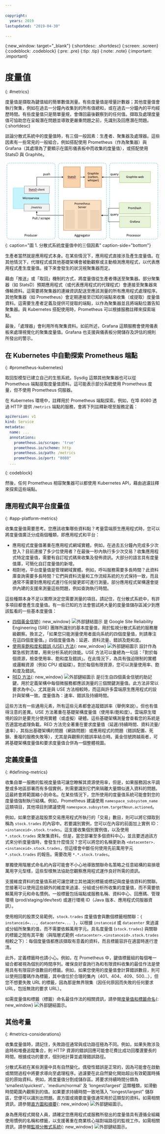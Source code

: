 ```yaml
---

copyright:
  years: 2019
lastupdated: "2019-04-30"

---
```


{:new_window: target="_blank"}
{:shortdesc: .shortdesc}
{:screen: .screen}
{:codeblock: .codeblock}
{:pre: .pre}
{:tip: .tip}
{:note: .note}
{:important: .important}

# 度量值
{: #metrics}

度量值是擷取為鍵值組的簡單數值測量。有些度量值是增量計數器；其他度量值會執行聚集，例如在過去一分鐘內收集到的所有值總和，或在過去一分鐘內的平均經歷時間。有些度量值只是簡單量規，會傳回最後觀察到的任何值。擷取及處理度量值可協助您在呈報潛在問題並導致更嚴重問題之前，先識別及回應潛在問題。
{:shortdesc}

談論分散式系統中的度量值時，有三個一般因素：生產者、聚集器及處理器。這些因素有一些常見的一般組合，例如搭配使用 Prometheus（作為聚集器）與 Grafana（其處理為了要顯示在圖形儀表板中而收集的度量值），或搭配使用 StatsD 與 Graphite。

![分散式系統度量值中的三個因素](images/metrics-systems.png "分散式系統度量值中的三個因素"){: caption="圖 1. 分散式系統度量值中的三個因素" caption-side="bottom"}

生產者當然就是應用程式本身。在某些情況下，應用程式直接涉及產生度量值。在其他情況下，代理程式或其他基礎架構會被動觀察或主動檢測應用程式，以代表應用程式產生度量值。接下來會發生的狀況視聚集器而定。

藉由「推送」或「取回」機制的方式，將度量值從生產者傳送至聚集器。部分聚集器（如 StatsD）預期應用程式（或代表應用程式的代理程式）會連接至聚集器來傳輸資料。這需要將聚集器的連線資訊配送至應該測量的所有應用程式處理程序。其他聚集器（如 Prometheus）會定期連接至已知的端點來收集（或提取）度量值資料。這需要生產者定義及提供可提取的端點，以作為聚集器並且將端點位置告知聚集器。與 Kubernetes 搭配使用時，Prometheus 可以根據服務註釋來探索端點。

最後，「處理器」會利用所有聚集資料。如前所述，Grafana 這類服務會使用儀表板來處理視覺化的聚集度量值。Grafana 也支援與儀表板分開儲存及評估的規則所發出的警示。

## 在 Kubernetes 中自動探索 Prometheus 端點
{: #prometheus-kubernetes}

取回型模型已建立自己的生態系統。Sysdig 這類其他聚集器也可以從 Prometheus 端點提取度量值資料。這可能表示部分系統使用 Prometheus 度量，但不使用 Prometheus 伺服器。

在 Kubernetes 環境中，註釋用於 Prometheus 端點探索。例如，在埠 8080 透過 HTTP 提供 `/metrics` 端點的服務，會將下列註釋新增至服務定義：

```yaml
apiVersion: v1
kind: Service
metadata:
  name: ...
  annotations:
    prometheus.io/scrape: 'true'
    prometheus.io/scheme: http
    prometheus.io/path: /metrics
    prometheus.io/port: "8080"
  ...
```
{: codeblock}

然後，任何 Prometheus 相容聚集器可以都使用 Kubernetes API，藉由過濾註釋來探索這些端點。

## 應用程式與平台度量值
{: #app-platform-metrics}

收集度量值需要思考。您應該收集哪些資料點？考量雲端原生應用程式時，您可以將度量值廣泛分成兩個種類，即應用程式和平台：

* 應用程式度量值著重在應用程式網域實體。例如，在過去五分鐘內完成多少次登入？目前連接了多少位使用者？在最後一秒內執行多少次交易？收集應用程式特定度量值，需要有自訂程式碼來收集及發佈資訊。大部分的語言具有度量值庫，可簡化自訂度量值的新增。
* 相對地，平台度量值是管理網域實體。例如，呼叫服務需要多長時間？此資料庫查詢需要多長時間？它們與資料流量和工作流經系統的方式保持一致，而且通常不需要對應用程式進行任何變更即可進行測量。部分應用程式架構還會提供內建的支援來測量這些問題，例如查詢執行時間。

這些種類本身不足以實際決定您需要測量的項目。請記住，在分散式系統中，有許多項目都會產生度量值。有一些已知的方法會嘗試將大量的度量值儲存區減少到應該監看的一些基本度量值：

* [四個黃金信號](https://landing.google.com/sre/sre-book/chapters/monitoring-distributed-systems/#xref_monitoring_golden-signals){: new_window} ![外部鏈結圖示](../icons/launch-glyph.svg "外部鏈結圖示") 是 Google Site Reliability Engineering (SRE) 團隊所識別的基本度量值，用於監視分散式系統的服務層級觀察。換言之，「如果您只能測量使用者面向系統的四個度量值，則請專注在這四個度量值。」四個度量值為：延遲、資料流量、錯誤及飽和度。
* [使用率飽和度和錯誤 (USE) 方法](http://www.brendangregg.com/usemethod.html){: new_window} ![外部鏈結圖示](../icons/launch-glyph.svg "外部鏈結圖示") 設計作為緊急核對清單，用來分析系統的效能。USE 方法可以彙總為一句話：「對於每個資源，檢查使用率、飽和度及錯誤」。在此情況下，為具有強迫限制的實體或邏輯資源（例如 CPU 或磁碟）。對於每個有限資源，您可以測量使用率、飽和度及錯誤。 
* [RED 方法](https://thenewstack.io/monitoring-microservices-red-method/){: new_window} ![外部鏈結圖示](../icons/launch-glyph.svg "外部鏈結圖示") 是衍生自四個黃金信號的助記鍵，用於定義架構中每個微服務都應該測量的三個關鍵測量值。此方法非常以要求為中心，尤其是與 USE 方法相較時，而這與許多雲端原生應用程式的設計與架構一致。度量值為：速率、錯誤及持續時間。 

這些方法有一些通用元素，所有這些元素都會追蹤錯誤率（舉例來說）。但也有值得注意的差異。USE 方法著重在基礎架構度量值（使用率/飽和度）。雲端原生環境的設計是要充分使用實體（或虛擬）硬體。這些基礎架構測量會查看您的系統是否適當地處理負載。RED 方法完全著重在要求度量值（延遲/持續時間、資料流量/速率），其指出基礎架構的問題（網路問題）或應用程式的問題（錯誤配置、死鎖、重複的服務失敗等），尤其是與觀察的錯誤率結合時。黃金信號跨越兩者，可將基礎架構度量值和要求度量值合併為一個整體視圖。

## 定義度量值
{: #defining-metrics}

收集自單一服務的監視度量值可讓您瞭解其資源使用率，但是，如果服務因水平調整或多地區部署而有多個實例，則需要識別它們來隔離大量類似進入資料的問題。這最終會將範圍縮小到命名。在某些情況下，您所使用的度量值系統可能會對您的度量值強制執行結構。例如，Prometheus 建議使用 `namespace_subsystem_name` 這類項目，其他項目則建議使用 `namespace.subsystem.targetNoun.actioned`。

例如，如果您要追蹤股票交易應用程式所執行的「交易」數目，則可以將它擷取到稱為 `stock.trades` 的內容中。若要識別實例，您可以在內容的前面加上實例 ID：`<instanceid>.stock.trades`。這支援收集個別實例值，以及使用 `*.stock.trades` 來聚集資料。但是，當您部署至多個資料中心，並且要透過該方式來分析度量值時，會發生什麼情況？您可以將您的名稱更新為 `<datacenter>.<instanceid>.stock.trades`，但這樣會中斷任何使用先前萬用字元 `*.stock.trades` 的報告。需要改用 `*.*.stock.trades`。 

單獨使用階層式命名的內容可能會不小心地導致關聯命名策略之任意結構的易損壞萬用字元型樣，這些型樣無法協助您觀察應用程式運作良好所需的資訊。

支援維度資料的度量值系統可讓您建立其他識別標籤或標記與度量值資料的關聯。您接著可以使用這些額外的維度來過濾、分組或分析所收集的度量值，而不需要依賴萬用字元和命名慣例。一般標籤包括端點或服務名稱、資料中心、回應碼、管理環境 (prod/staging/dev/test) 或運行環境 ID（Java 版本、應用程式伺服器資訊）。

使用相同的股票交易範例，`stock.trades` 度量值會與數個標籤相關聯：`{ instanceid=..., datacenter=... }`，以根據 `instanceid` 或 `datacenter` 來過濾或分組所聚集的值，而不需要依賴萬用字元。具名度量值 (`stock.trades`) 與關聯的標籤之間有其平衡（與階層式範例 `<datacenter>.<instanceid>.stock.trades` 相較之下）：每個度量值都應該擷取有意義的資料，而且標籤容許在適當時進行澄清。

此外，定義標籤時也請小心。例如，在 Prometheus 中，鍵值標籤組的每個唯一組合都被視為個別的時間序列。確保良好查詢行為和有限資料收集的最佳作法是使用具有有限容許值數目的標籤。例如，如果您使用的度量值會計算錯誤數目，則可以使用回覆碼作為標籤，其中值位於合理的集內（401、404、409、500...），但您不想要失敗 URL 的標籤，因為那是無界限集（因任何原因而失敗的任何要求 URL，包括無效的要求 URL）。

如需度量值和標籤（標籤）命名最佳作法的相關資訊，請參閱[度量值和標籤命名](https://prometheus.io/docs/practices/naming/){: new_window} ![外部鏈結圖示](../icons/launch-glyph.svg "外部鏈結圖示")。

## 其他考量
{: #metrics-considerations}

收集度量值時，請記住，失敗路徑通常與成功路徑極為不同。例如，如果失敗涉及逾時和堆疊追蹤集合，則 HTTP 資源的錯誤回應可能會花費比成功回覆還要長的時間。根據成功的要求，個別地計算並處理錯誤路徑。

分散式系統在某些測量中具有自然變化。偶發性錯誤是正常的，因為可能會在啟動或關閉過程中將要求導向至處理程序。過濾要在此自然變化開始超出有效範圍時捕捉的原始資料。例如，將度量值分割成儲存區。將要求持續時間分類為 'smallest/quickest'、'medium/normal' 及 'longest/largest' 這類種類，如滑動時間範圍內觀察到的值。如果要求持續時間一致地落入 "longest/largest" 儲存區，您便可以識別出問題。直方圖或摘要度量值通常用於這類型的資料。如需相關資訊，請參閱[直方圖和摘要](https://prometheus.io/docs/practices/histograms/){: new_window} ![外部鏈結圖示](../icons/launch-glyph.svg "外部鏈結圖示")。

身為應用程式開發人員，請確定您應用程式或服務所發出的度量值具有遵循全組織使用慣例的名稱和標籤，以支援著重在商業核心端對端路徑的監視工作。如需相關資訊，請參閱[監視分散式系統](https://landing.google.com/sre/sre-book/chapters/monitoring-distributed-systems/){: new_window} ![外部鏈結圖示](../icons/launch-glyph.svg "外部鏈結圖示")。

